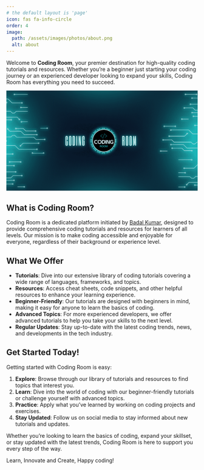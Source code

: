 ```yaml
---
# the default layout is 'page'
icon: fas fa-info-circle
order: 4
image:
  path: /assets/images/photos/about.png
  alt: about
---
```


Welcome to **Coding Room**, your premier destination for high-quality coding tutorials and resources. Whether you’re a beginner just starting your coding journey or an experienced developer looking to expand your skills, Coding Room has everything you need to succeed.
<!-- Read More -->

![Coding Room](/assets/images/photos/about.png)

## What is Coding Room?

Coding Room is a dedicated platform initiated by [Badal Kumar](/badalkumar/), designed to provide comprehensive coding tutorials and resources for learners of all levels. Our mission is to make coding accessible and enjoyable for everyone, regardless of their background or experience level.

## What We Offer

- **Tutorials**: Dive into our extensive library of coding tutorials covering a wide range of languages, frameworks, and topics.
- **Resources**: Access cheat sheets, code snippets, and other helpful resources to enhance your learning experience.
- **Beginner-Friendly**: Our tutorials are designed with beginners in mind, making it easy for anyone to learn the basics of coding.
- **Advanced Topics**: For more experienced developers, we offer advanced tutorials to help you take your skills to the next level.
- **Regular Updates**: Stay up-to-date with the latest coding trends, news, and developments in the tech industry.

## Get Started Today!

Getting started with Coding Room is easy:

1. **Explore**: Browse through our library of tutorials and resources to find topics that interest you.
2. **Learn**: Dive into the world of coding with our beginner-friendly tutorials or challenge yourself with advanced topics.
3. **Practice**: Apply what you’ve learned by working on coding projects and exercises.
4. **Stay Updated**: Follow us on social media to stay informed about new tutorials and updates.

Whether you’re looking to learn the basics of coding, expand your skillset, or stay updated with the latest trends, Coding Room is here to support you every step of the way.

Learn, Innovate and Create, Happy coding!

